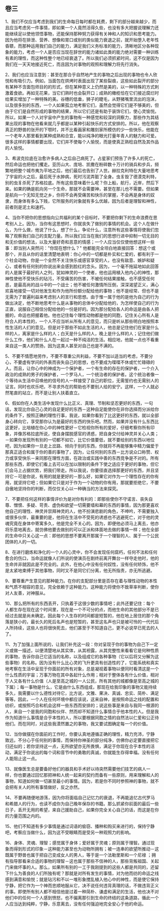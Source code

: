 ## 卷三

1、我们不仅应当考虑到我们的生命每日每时都在耗费，剩下的部分越来越少，而且应当考虑另一件事情，即如果一个人竟然活得久些，也没有多大把握说理解力还能继续足以使他领悟事物，还能保持那种努力获得有关神和人的知识和思考能力。因为他将在排泄、营养、想像和胃口或别的类似能力衰退之前，就开始堕入老年性昏聩，而那种运用我们自己的能力，满足我们义务标准的能力，清晰地区分各种现象的能力，考虑一个人是否应当现在辞世的能力诸如此类的能力绝对需要一种训练有素的理性，而这种性整个地已经衰退了。所以我们必须抓紧时间，这不仅是因为我们在一天天地接近死亡，而且因为对事物的观照和理解力将先行消失。

2、我们也应当注意到：甚至在那合乎自然地产生的事物之后出现的事物也令人欣悦和有吸引力。例如，当面包在烘烤时表面出现了某些裂痕，这些如此裂开的部分有某种不含面包师目的的形式，但在某种意义上仍然是美的，以一种特殊的方式刺激着食欲。再如无花果，当它们熟时也会裂开口；成熟的橄榄恰在它们接近腐烂时给果实增加了一种特殊的美。谷穗的低垂，狮子的睫毛，从野猪嘴里流出的泡沫，以及很多别的东西，一个人如果孤立地考察它们，虽然会觉得它们是不够美的，但由于它们是自然形成的事物的结果，所以它们还是有助于装饰它们，使心灵愉悦。所以，如果一个人对宇宙中产生的事物有一种感觉和较深的洞察力，那些作为其结果出现的事物在他看来就几乎都是以某种引起快乐的方式安排的。所以，他在观察真正的野兽的张开的下颚时，并不比看画家和雕刻家所模仿的少一些快乐，他能在一个老年人那里看到某种成熟和合宜，能以纯净的眼光打量年青人的魅力和可爱。很多这样的事情都要出现，它们并不使每个人愉悦，而是使真正熟稔自然及其作品的人愉悦。

3、希波克拉底在治愈许多病人之后自己病死了。占星家们预告了许多人的死亡，然后命运也把他们攫走。亚历山大、庞培、凯撒在粉碎数十万计的骑兵和步兵，频繁地把整个城市夷为平地之后，他们最后也告别了人世。赫拉克利特在大量地思考了宇宙的火之后，最后死于水肿病，死时污泥弄脏了全身。虫豸毁了德漠克利特，别的虫豸杀死了苏格拉底。所有这些意味着什么呢？你上船，航行，近岸，然后下来。如果的确是航向另一个生命，那就不会需要神，甚至在那儿也不需要。但如果是航向一个无知无觉之乡，你将不会再受痛苦和快乐的掌握，不会再是身体的奴隶，而身体有多么下贱，它所服务的对象就有多么优越，因为后者是理智和神性，前者则是泥土和速朽。

4、当你不把你的思想指向公共福利的某个目标时，不要把你剩下的生命浪费在思考别人上。因为，当你有这思想时，你就丧失了做别的事情的机会。这个人在做什么，为什么做，他说了什么，想了什么，争论什么，注意所有这些事情将使我们忽略了观察我们自己的支配力量。所以我们应当在我们的思想行进中抑制一切无目的和无价值的想法，以及大量好奇和恶意的情感；一个人应当仅仅使他想这样一些事：即当别人突然问："你现在想什么？" 他都能完全坦白地直接回答：想这个或那个，并且从你的话里清楚地表明：你心中的一切都是朴实和仁爱的，都有利于一个社会动物，你是一个全然不关注快乐或感官享受的人，也没有敌意、嫉妒和疑心，或者有任何别的你说出来会感到脸红的念头。因为，一个毫不拖延地如此回答的人是属于最好的人之列，犹如神灵的一个使者，他也运用植入他内心的神性，那神性使他不受快乐的玷污，不受痛苦的伤害，不被任何结果接触，也不感受任何恶，是最高尚的战斗中的一个战士；他不被任何激情所压倒，深深渴望正义，满心欢喜地接受一切对他发生和作为他所份额分配给他的事物；他不是经常、但也不是无需为了普遍利益来考虑别人的言行和思想。由于惟一属于他的是他为自己的行为做出决定，他不断地思考什么是从事物的总体中分配给他的，为怎样使自己的行为正直，说服自己相信分配给他的一份是好的。因为那分配给各人的命运是由各人把握的，命运也把握着他。他也记住每个理性动物都是他的同胞，记住关心所有人是符合人的本性的，一个人不应当听从所有人的意见，而只是听从那些明白地按照本性生活的人们的意见。但是对于那些不如此生活的人，他总是记住他们在家是什么样的人，离家是什么样的人；白天是什么样的人，晚上是什么样的人；记住他们做什么工作，他们和什么人在一起过一种不纯洁的生活。相应地，他就一点也不看重来自这一类人的赞扬，因为这类人甚至对自己也是不满的。

5、不要不情愿地劳作，不要不尊重公共利益，不要不加以适当的考虑，不要分心，不要虚有学问的外表而丧失自己的思想，也不要成为喋喋不休或忙忙碌碌的人。而且，让你心中的神成为一个保护者，一个有生命的存在的保护者，一个介入政治的成熟的男子的保护者，一个罗马人，一个统治者的保护者。这个统治者像一个等待从生活中召唤他的信号的人一样接受了自己的职位，无需誓约也无需别人的证言。同时也欢乐吧，不寻求外在的帮助也不要别人给的安宁。这样，一个人就必然笔直的站立，而不是让别人扶着直立。

6、假如你在人类生活中发现什么比正义、真理、节制和坚忍更好的东西，一句话，发现比你自己心灵的自足更好的东西－这种自足能使你在非你选择而分派给你的条件下，按照正确的理性行事，我说，如果你看到了比这更好的东西，就以全部身心转向它，享受那你认为是最好的东西的快乐吧。然而，如果并没有什么东西比这更好，比培植在你心中的神性更好－它检视你所有的爱好，仔细考察你所有印象，并像苏格拉底所说，使自身摆脱感官的诱惑，把自身交付给神灵并关心人类；－如果你发现所有别的一切都不如它，比它价值要低，就不要给别的东西以地位吧，因为如果你一旦走上岔路、倾向于别的东西，你就将不再能够集中精力偏爱于那真正适合和属于你的善的事物了，因为，让任何别的东西－比方说众口称赞、权力或享受快乐－来同那在理性方面，在政治或实践中善的东西竞争是不对的。所有那些东西，即使它们看上去可以在加以限制的条件下使之适应于更好的事物，但它们会马上占据优势，把我们带走。所以我说，你要径直选择那更好的东西，并且坚持它－可是你说，有用的就是更好的－那么好，如果它对作为一个理性存在的你有用，就坚持它吧；但如果它只是对于作为一个动物的你有用，那就要拒绝它，不要自傲地坚持你的判断，而仅仅关心以一种确当的方法来探究。

7、不要把任何这样的事情评价为是对你有利的：即那些使你不守诺言、丧失自尊、憎恨、多疑、苛责、虚伪和欲望一切需要墙和幕的东西的事情，因为那更喜欢他自己的理性、神灵并崇拜神灵的人，他不扮演悲剧的角色，不呻吟，不需要独入或很多伙伴，最重要的是，他将在生活中不受死的诱惑也不逃避死亡，对于他的灵魂究竟在身体中寄寓多久，他是完全不关心的。因为，即便他必须马上离去，他亦将乐意地离去，就仿佛他要去做别的可以正派和体面地去做的事情一样；他在全部的生命中只关心这一点：即他的思想不要离开那属于一个理智的人、属于一个公民团体的人的一切。

8、在进行磨炼和净化的一个人的心灵中，你不会发现任何腐朽，任何不法和任何愈合的伤口，当命运就像人们所说的使演员在剧终前离开舞台一样夺走他时，他的生命并非就因此是不完全的。此外，在他心中没有任何奴性，没有任何矫饰，他不是太紧地束缚于其他事物，同时又不是同它们分离，他无所指责，亦无所逃避。

9、要尊重产生意见的那种能力。在你的支配部分里是否存在着与理性动物的本性和气质不相容的意见，完全依赖于这种能力。这种能力将使你不致草率判断，使你对人友善，对神服从。

10、那么把所有的东西丢开，只执着于这很少数的事情吧；此外还要记住：每个人都生存在现在这个时间里，现在是一个不可分的点，而他生命的其他部分不是已经过去就是尚未确定。因此每个人生存的时间都是短暂的，他在地上居住的那个角落是狭小的，最长久的死后名声也是短暂的，甚至这名声也只是被可怜的一代代后人所持续，这些人也将很快死去，他们甚至于不知道自己，更不必说早已死去的人了。

11、为了加强上面所说的，让我们补充这一段：你对呈现于你的事物为自己下一定义或做一描述，以便清楚地从其实体，从其袒露，从其完整性来看看它是何种性质的事物，告诉你自己它适当的名称，以及组成它的各种事物（它以后将又分解为这些事物）的名称。因为没有什么比心灵的飞升更具有创造性的了，它能系统和真实地考察在生活中呈现于你面前的所有对象，总是凝视着事物以便同时看清这是一个什么性质的宇宙；万事万物在其中各起什么作用；相对于整体各有什么价值，相对于人又各有什么价值（人是至高之城的一人公民，所有其他的城都像是至高之城的下属）；每一事物是什么，它是由什么东西组成，那现在给我印象的事物又能持续多久，我需要以什么德性对待它，比方说，文雅、果决、真诚、忠实、简朴、满足等等。因此，一个人在任何环境中都应该说，这来自神，是按照命运之线的配置和纺织，或按照巧合和机会这样一些东西而安排的；说这些事是来自与我同一根源的人，来自一个是我的同胞和伙伴、然而却不知道什么事情合乎他本性的人。但是我作为知道什么事情是合乎本性的人，所以要根据同胞之情的自然法以仁爱和公正待他们。而在同时，对这些我漠然置之的事物，我又要试图确定每一个的价值。

12、当你做摆在你面前的工作时，你要认真地遵循正确的理性，精力充沛，宁静致远，不分心于任何别的事情，而保持你神圣的部分纯净，仿佛你必定要直接把它归还似的；若你坚持这一点，无所欲望亦无所畏惧，满足于你现在合乎本性的活动，满足于你说出的每个词和音节中的勇敢的真诚，你就能生存得幸福。没有任何人能阻止这一点。

13、就像医生总是要备好他们的器具和手术好以待突然需要他们技艺的病人一样，你也要通过回忆那把神和人统一起来的契约而备有一些原则，用来理解和人的事物，知道如何做一切甚至最小的事情。因为，若是你不同时参照神的事物，就不会把有关人的所有事情做好，反之亦然。

14、不要再随便地游荡，因为你将面临自己记忆力的衰退，不再能追忆古代罗马和希腊人的行为，也读不成你为自己晚年保存的书籍。那么抓紧你前面的最后一些日子，丢开无用的希望，来自己援助自己，如果你完全关心自己的话，而这是在你的力量范围之内的。

15、他们不知道有多少事情是通过词语的偷窃、播种和购买来进行的，保持宁静吧，考察应当做什么，因为这不受眼睛而是受另一种观照力的影响。

16、身体、灵魂、理智；感觉属于身体；爱好属于灵魂；原则属于理智。通过现象而得到形式的印象－这种能力甚至也为动物所拥有；被一连串的欲望所推动－这既属于野兽也属于把自己变成女人的男人，等于是一个法勒里斯和一个尼禄 ；拥有指导那看来合适的事物的理智－这也属于那些不信神的人，那些背叛祖国、关起门来做坏事的人。那么，如果所有别的一工于我刚提到的这些人都是共同的，还留下什么为善良的人们所独有呢？那就是对所有发生的事情，对为他而纺的命运之线感到满意和愉悦；就是玷污和不以一堆形象搅乱植入他心中的神性，而是使它保持宁静，把它作为一个神而忠顺地服从它，决不说任何违背真理的话，不做违背正义的事。即使所有别人都不相信他是过着一种简朴、谦虚和满足的生活，他也决不对他们中的任何一个人感到愤怒，也不偏离那引到生命的终结的这条道路，循此一个人应当达到纯粹，宁静，乐意离去，没有任何强迫地完全安心于他的命运。
